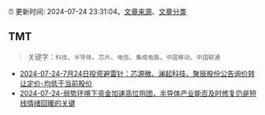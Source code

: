 :alarm_clock: 更新时间: 2024-07-24 23:31:04。[文章来源](/README.md)、[文章分类](/TAGS.md)

## TMT


> 关键字：`科技`、`半导体`、`芯片`、`电信`、`集成电路`、`中国移动`、`中国联通`



- [2024-07-24-7月24日投资避雷针：芯源微、澜起科技、聚辰股份公告询价转让定价-均低于当前股价](https://www.cls.cn/detail/1742423) 
- [2024-07-24-弱势环境下资金加速高位抱团，半导体产业能否及时修复仍是短线情绪回暖的关键](https://www.cls.cn/detail/1742498) 
